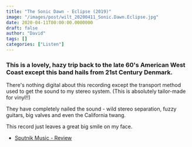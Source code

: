 ```yaml
---
title: "The Sonic Dawn - Eclipse (2019)"
image: "/images/post/wilt_20200411_Sonic.Dawn.Eclipse.jpg"
date: 2020-04-11T00:00:00.0000000
draft: false
author: "David"
tags: []
categories: ["Listen"]
---
```

### This is a lovely, hazy trip back to the late 60's American West Coast except this band hails from 21st Century Denmark.   
  
There's nothing digital about this recording except the transport method used to get the sound to my stereo system. (This is absolutely tailor-made for vinyl!!)   
  
They have completely nailed the sound - wild stereo separation, fuzzy guitars, big valves and even the California twang.   
  
This record just leaves a great big smile on my face.

-  [Sputnik Music - Review](https://www.sputnikmusic.com/review/78875/The-Sonic-Dawn-Eclipse/)
